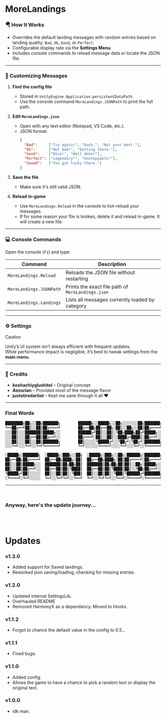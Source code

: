 ﻿# MoreLandings

### 🪂 How It Works

- Overrides the default landing messages with random entries based on landing quality: `Bad`, `Ok`, `Good`, or `Perfect`.
- Configurable display rate via the **Settings Menu**.
- Includes console commands to reload message data or locate the JSON file.

---
<!--------------------------------------------------------------------------------------->

### 📝 Customizing Messages

1. **Find the config file**  
   - Stored in `UnityEngine.Application.persistentDataPath`.  
   - Use the console command `MoreLandings.JSONPath` to print the full path.

2. **Edit `MoreLandings.json`**  
   - Open with any text editor (Notepad, VS Code, etc.).
   - JSON format:
     ```json
     {
       "Bad":     ["Try again!", "Ouch.", "Not your best."],
       "Ok":      ["Not bad!", "Getting there."],
       "Good":    ["Nice!", "Well done!"],
       "Perfect": ["Legendary!", "Unstoppable!"],
       "Saved":   ["You got lucky there."]
     }
     ```

3. **Save the file**  
   - Make sure it's still valid JSON.

4. **Reload in-game**  
   - Use `MoreLandings.Reload` in the console to hot-reload your messages.
   - If for some reason your file is broken, delete it and relead in-game. It will create a new file.

---
<!--------------------------------------------------------------------------------------->

### 💻 Console Commands

Open the console (`F1`) and type:

| Command                     | Description                                      |
|-----------------------------|--------------------------------------------------|
| `MoreLandings.Reload`       | Reloads the JSON file without restarting         |
| `MoreLandings.JSONPath`     | Prints the exact file path of `MoreLandings.json`|
| `MoreLandings.Landings`     | Lists all messages currently loaded by category  |

---
<!--------------------------------------------------------------------------------------->

### ⚙️ Settings

> [!CAUTION]
> Unity’s UI system isn’t always efficient with frequent updates.  
> While performance impact is negligible, it’s best to tweak settings from the **main menu**.

---
<!--------------------------------------------------------------------------------------->

### 🙌 Credits

- **koshachiyglushitel** – Original concept  
- **Aezurian** – Provided most of the message flavor  
- **justatiredartist** – Kept me sane through it all ♥

---
<!--------------------------------------------------------------------------------------->
### Final Words

```txt
████████╗██╗░░██╗███████╗        ██████╗░░█████╗░░██╗░░░░░░░██╗███████╗██████╗░
╚══██╔══╝██║░░██║██╔════╝        ██╔══██╗██╔══██╗░██║░░██╗░░██║██╔════╝██╔══██╗
░░░██║░░░███████║█████╗░░        ██████╔╝██║░░██║░╚██╗████╗██╔╝█████╗░░██████╔╝
░░░██║░░░██╔══██║██╔══╝░░        ██╔═══╝░██║░░██║░░████╔═████║░██╔══╝░░██╔══██╗
░░░██║░░░██║░░██║███████╗        ██║░░░░░╚█████╔╝░░╚██╔╝░╚██╔╝░███████╗██║░░██║
░░░╚═╝░░░╚═╝░░╚═╝╚══════╝        ╚═╝░░░░░░╚════╝░░░░╚═╝░░░╚═╝░░╚══════╝╚═╝░░╚═╝

░█████╗░███████╗  ░█████╗░███╗░░██╗  ░█████╗░███╗░░██╗░██████╗░███████╗██╗░░░░░
██╔══██╗██╔════╝  ██╔══██╗████╗░██║  ██╔══██╗████╗░██║██╔════╝░██╔════╝██║░░░░░
██║░░██║█████╗░░  ███████║██╔██╗██║  ███████║██╔██╗██║██║░░██╗░█████╗░░██║░░░░░
██║░░██║██╔══╝░░  ██╔══██║██║╚████║  ██╔══██║██║╚████║██║░░╚██╗██╔══╝░░██║░░░░░
╚█████╔╝██║░░░░░  ██║░░██║██║░╚███║  ██║░░██║██║░╚███║╚██████╔╝███████╗███████╗
░╚════╝░╚═╝░░░░░  ╚═╝░░╚═╝╚═╝░░╚══╝  ╚═╝░░╚═╝╚═╝░░╚══╝░╚═════╝░╚══════╝╚══════╝
```

---
<!--------------------------------------------------------------------------------------->

</br>
<h3>Anyway, here's the update journey...</h3></br>
</br>

# Updates

### v1.3.0
- Added support for Saved landings.
- Reworked json saving/loading, checking for missing entries.

### v1.2.0
- Updated internal SettingsLib.
- Overhauled README
- Removed HarmonyX as a dependancy. Moved to Hooks.

### v1.1.2
- Forgot to chance the default value in the config to 0.5...

### v1.1.1
- Fixed bugs.

### v1.1.0
- Added config.
- Allows the game to have a chance to pick a random text or display the original text.

### v1.0.0
- idk man.
